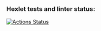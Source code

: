 ### Hexlet tests and linter status:
[![Actions Status](https://github.com/ynchak/backend-project-46/actions/workflows/hexlet-check.yml/badge.svg)](https://github.com/ynchak/backend-project-46/actions)